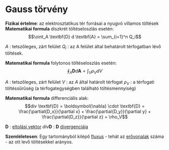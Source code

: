 # Gauss törvény

**Fizikai értelme**: az elektrosztatikus tér forrásai a nyugvó villamos töltések
**Matematikai formula** diszkrét töltéseloszlás esetén:
$$\oint_A \textbf{D} d \textbf{A} = \sum_{i=1}^n Q_i$$

$A$ : tetszőleges, zárt felület
$Q_i$ : az A felület által behatárolt térfogatban lévő töltések.

**Matematikai formula** folytonos töltéseloszlás esetén:
$$\oint_A \textbf{D} d \textbf{A} = \int_V \rho_V dV$$

$A$ : tetszőleges, zárt felület
$V$ : az $A$ által határolt térfogat
$\rho_V$ : a térfogati töltéssűrűség (a térfogategységben található töltésmennyiség)

**Matematikai formula** differenciális alak:
$$div \textbf{D} = \boldsymbol{\nabla} \cdot \textbf{D} = \frac{\partial{D_x}}{\partial x} + \frac{\partial{D_y}}{\partial y} + \frac{\partial{D_z}}{\partial z} = \rho_V$$

$\textbf{D}$ : [eltolási vektor](./eltolasi-vektor.md)
$div \textbf{D}$ : $\textbf{D}$ [divergenciája](../tobbvaltozos-analizis/divergencia.md)

**Szemléletesen**:
Egy tartományból kilépő [fluxus](./villamos-ter-fluxusa.md) - tehát az [erővonalak](./villamos-erovonal.md) száma - az ott levő töltésekkel arányos.